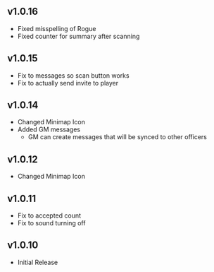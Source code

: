 ## v1.0.16
* Fixed misspelling of Rogue
* Fixed counter for summary after scanning

## v1.0.15
* Fix to messages so scan button works
* Fix to actually send invite to player

## v1.0.14
* Changed Minimap Icon
* Added GM messages
    - GM can create messages that will be synced to other officers

## v1.0.12
* Changed Minimap Icon

## v1.0.11
* Fix to accepted count
* Fix to sound turning off

## v1.0.10
* Initial Release